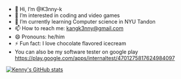 - 👋 Hi, I’m @K3nny-k
- 👀 I’m interested in coding and video games
- 🌱 I’m currently learning Computer science in NYU Tandon
- 📫 How to reach me: kangk3nny@gmail.com
- 😄 Pronouns: he/him
- ⚡ Fun fact: I love chocolate flavored icecream
- You can also be my software tester on google play https://play.google.com/apps/internaltest/4701275817624984097

[![Kenny's GitHub stats](https://github-readme-stats.vercel.app/api?username=K3nny-k)](https://github.com/anuraghazra/github-readme-stats)

<!---
K3nny-k/K3nny-k is a ✨ special ✨ repository because its `README.md` (this file) appears on your GitHub profile.
You can click the Preview link to take a look at your changes.
--->
